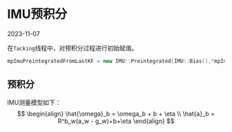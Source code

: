 # IMU预积分 
2023-11-07


在`Tacking`线程中，对预积分过程进行初始赋值。

``` c++
mpImuPreintegratedFromLastKF = new IMU::Preintegrated(IMU::Bias(),*mpImuCalib);
```

## 预积分
IMU测量模型如下：
$$
\begin{align}
\hat{\omega}_b = \omega_b + b + \eta \\
\hat{a}_b = R^b_w(a_w - g_w)+b+\eta
\end{align}
$$
